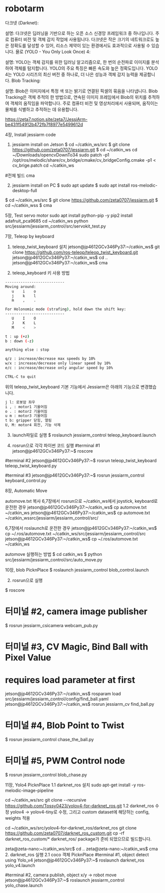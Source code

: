 # robotarm

다크넷 (Darknet):

설명: 다크넷은 딥러닝을 기반으로 하는 오픈 소스 신경망 프레임워크 중 하나입니다. 주로 컴퓨터 비전 및 객체 감지 작업에 사용됩니다. 다크넷은 작은 크기의 네트워크로도 높은 정확도를 달성할 수 있어, 리소스 제약이 있는 환경에서도 효과적으로 사용될 수 있습니다.
욜로 (YOLO - You Only Look Once) 4:

설명: YOLO는 객체 감지를 위한 딥러닝 알고리즘으로, 한 번의 순전파로 이미지를 분석하여 객체를 탐지합니다. YOLO의 주요 특징은 빠른 속도와 높은 정확도입니다. YOLO 4는 YOLO 시리즈의 최신 버전 중 하나로, 더 나은 성능과 객체 감지 능력을 제공합니다.
Blob Tracking:

설명: Blob은 이미지에서 특정 색 또는 밝기로 연결된 픽셀의 묶음을 나타냅니다. Blob Tracking은 객체 추적의 한 방법으로, 연속된 이미지 프레임에서 Blob의 위치를 추적하여 객체의 움직임을 파악합니다. 주로 컴퓨터 비전 및 영상처리에서 사용되며, 움직이는 물체를 식별하고 추적하는 데 유용합니다.

https://zeta7.notion.site/zeta7/JessiArm-be431f54912b472fb7f8977e5499612d

4장, Install jessiarm code
1. jessiarm install on Jetson
$ cd ~/catkin_ws/src
$ git clone https://github.com/zeta0707/jessiarm.git
$ cd ~/catkin_ws
cd ~/Downloads/opencvDownTo34
sudo patch -p1 /opt/ros/melodic/share/cv_bridge/cmake/cv_bridgeConfig.cmake -p1 < cv_brige.patch
cd ~/catkin_ws

#전체 빌드
cma

2. jessiarm install on PC
 $ sudo apt update
$ sudo apt install ros-melodic-desktop-full

$ cd ~/catkin_ws/src
$ git clone https://github.com/zeta0707/jessiarm.git
$ cd ~/catkin_wss
$ cma  

5장, Test servo motor
sudo apt install python-pip -y
pip2 install adafruit_pca9685
cd ~/catkin_ws
python src/jessiarm/jessiarm_control/src/servokit_test.py

7장, Teleop by keyboard
1. teleop_twist_keyboard 설치
jetson@jp4612GCv346Py37:~/catkin_ws$ git clone https://github.com/ros-teleop/teleop_twist_keyboard.git
jetson@jp4612GCv346Py37:~/catkin_ws$ cd ..
jetson@jp4612GCv346Py37:~/catkin_ws$ cma
 
2.  teleop_keyboard 키 사용 방법
```bash
---------------------------
Moving around:
   u    i    o
   j    k    l
   m    ,    .

For Holonomic mode (strafing), hold down the shift key:
---------------------------
   U    I    O
   J    K    L
   M    <    >

t : up (+z)
b : down (-z)

anything else : stop

q/z : increase/decrease max speeds by 10%
w/x : increase/decrease only linear speed by 10%
e/c : increase/decrease only angular speed by 10%

CTRL-C to quit 
```

위의 teleop_twist_keyboard 기본 기능에서 Jessiarm은 아래의 기능으로 변경했습니다.

```bash
j l: 로봇암 좌우
i , : motor1 기울어짐
o . : motor2 기울어짐
u m : motor3 기울어짐
t b: gripper 닫힘, 열림 
U, M: motor4 회전, 기능 삭제
```
3. launch파일로 실행
$ roslaunch jessiarm_control teleop_keyboard.launch

4. rosrun으로 각각 파이썬 코드 실행
#terminal #1
jetson@jp4612GCv346Py37:~$  roscore

#terminal #2
jetson@jp4612GCv346Py37:~$  rosrun teleop_twist_keyboard teleop_twist_keyboard.py

#terminal #3
jetson@jp4612GCv346Py37:~$  rosrun jessiarm_control keyboard_control.py

8장, Automatic Move

automove.txt 복사
6,7장에서 rosrun으로 ~/catkin_ws에서 joystick, keyboard로 운전한 경우
jetson@jp4612GCv346Py37:~/catkin_ws$ cp automove.txt ~/catkin_ws
jetson@jp4612GCv346Py37:~/catkin_ws$ cp automove.txt ~/catkin_wssrc/jessiarm/jessiarm_control/src/

6,7장에서 roslaunch로 운전한 경우
jetson@jp4612GCv346Py37:~/catkin_ws$ cp ~/.ros/automove.txt ~/catkin_ws/src/jessiarm/jessiarm_control/src
jetson@jp4612GCv346Py37:~/catkin_ws$ cp ~/.ros/automove.txt ~/catkin_ws

automove 실행하는 방법
$ cd catkin_ws
$ python src/jessiarm/jessiarm_control/src/auto_move.py

10장, blob PicknPlace
$ roslaunch jessiarm_control blob_control.launch

2. rosrun으로 실행

$ roscore

# 터미널 #2, camera image publisher
$ rosrun jessiarm_csicamera webcam_pub.py

# 터미널 #3, CV Magic, Bind Ball with Pixel Value
# requires load parameter at first
jetson@jp4612GCv346Py37:~/catkin_ws$ rosparam load src/jessiarm/jessiarm_control/config/find_ball.yaml
jetson@jp4612GCv346Py37:~/catkin_ws$ rosrun jessiarm_cv find_ball.py 

# 터미널 #4, Blob Point to Twist
$ rosrun jessiarm_control chase_the_ball.py

# 터미널 #5, PWM Control node
$ rosrun jessiarm_control blob_chase.py

11장, Yolo4 PicknPlace
1.1 darknet_ros 설치
sudo apt-get install -y ros-melodic-image-pipeline

cd ~/catkin_ws/src
git clone --recursive https://github.com/Tossy0423/yolov4-for-darknet_ros.git
1.2 darknet_ros 수정
yolov4 → yolov4-tiny로 수정, 그리고 custom dataset에 해당하는 config, weights 적용

cd ~/catkin_ws/src/yolov4-for-darknet_ros/darknet_ros
git clone https://github.com/zeta0707/darknet_ros_custom.git
cp -rf darknet_ros_custom/* darknet_ros/
package가 준비 되었으므로 빌드합니다.

zeta@zeta-nano:~/catkin_ws/src$ cd ..
zeta@zeta-nano:~/catkin_ws$ cma
2. darknet_ros 실행
2.1 coco 객체 PicknPlace
#terminal #1, object detect using Yolo_v4
jetson@jp4612GCv346Py37:~$ roslaunch darknet_ros yolo_v4.launch

#terminal #2, camera publish, object x/y -> robot move
jetson@jp4612GCv346Py37:~$ roslaunch jessiarm_control yolo_chase.launch      



